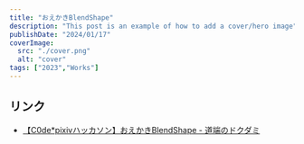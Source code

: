 ```yaml
---
title: "おえかきBlendShape"
description: "This post is an example of how to add a cover/hero image"
publishDate: "2024/01/17"
coverImage:
  src: "./cover.png"
  alt: "cover"
tags: ["2023","Works"]
---
```



## リンク

- [【C0de*pixivハッカソン】おえかきBlendShape - 道端のドクダミ](https://dokudamichang.hatenablog.com/entry/2024/02/10/034112)
